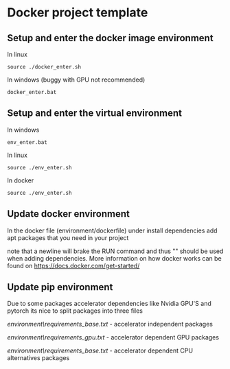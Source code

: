 # Docker project template

## Setup and enter the docker image environment 

In linux

```
source ./docker_enter.sh
```

In windows (buggy with GPU not recommended)

```
docker_enter.bat
```

## Setup and enter the virtual environment 

In windows

```
env_enter.bat
```


In linux

```
source ./env_enter.sh
```

In docker

```
source ./env_enter.sh
```

## Update docker environment

In the docker file (environment/dockerfile) under install dependencies add apt packages that you need in your project

note that a newline will brake the RUN command and thus "\" should be used when adding dependencies. More information on how docker works can be found on https://docs.docker.com/get-started/


## Update pip environment

Due to some packages accelerator dependencies like Nvidia GPU'S and pytorch
its nice to split packages into three files

*environment\requirements_base.txt* - accelerator independent packages

*environment\requirements_gpu.txt* - accelerator dependent GPU packages

*environment\requirements_base.txt* - accelerator dependent CPU alternatives packages

